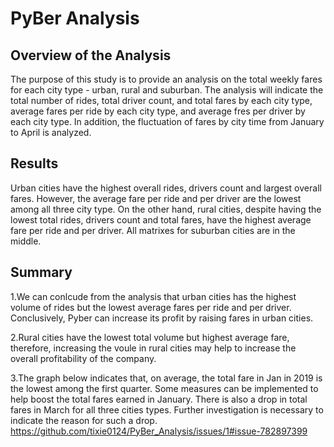 # PyBer Analysis
## Overview of the Analysis
The purpose of this study is to provide an analysis on the total weekly fares for each city type - urban, rural and suburban. The analysis will indicate the total number of rides, total driver count, and total fares by each city type, average fares per ride by each city type, and average fres per driver by each city type. In addition,  the fluctuation of fares by city time from January to April is analyzed.
  
## Results
Urban cities have the highest overall rides, drivers count and largest overall fares. However, the average fare per ride and per driver are the lowest among all three city type. On the other hand, rural cities, despite having the lowest total rides, drivers count and total fares, have the highest average fare per ride and per driver. All matrixes for suburban cities are in the middle. 
  
## Summary
1.We can conlcude from the analysis that urban cities has the highest volume of rides but the lowest average fares per ride and per driver. Conclusively, Pyber can increase its profit by raising fares in urban cities. 

2.Rural cities have the lowest total volume but highest average fare, therefore, increasing the voule in rural cities may help to increase the overall profitability of the company.

3.The graph below indicates that, on average, the total fare in Jan in 2019 is the lowest among the first quarter. Some measures can be implemented to help boost the total fares earned in January. There is also a drop in total fares in March for all three cities types. Further investigation is necessary to indicate the reason for such a drop.
https://github.com/tixie0124/PyBer_Analysis/issues/1#issue-782897399
